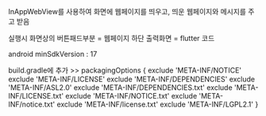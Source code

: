 InAppWebView를 사용하여 화면에 웹페이지를 띄우고, 띄운 웹페이지와 메시지를 주고 받음

실행시 화면상의 버튼패드부분 = 웹페이지
하단 출력화면 = flutter 코드

android minSdkVersion : 17

build.gradle에 추가 >>
packagingOptions {
        exclude 'META-INF/NOTICE'
        exclude 'META-INF/LICENSE'
        exclude 'META-INF/DEPENDENCIES'
        exclude 'META-INF/ASL2.0'
        exclude 'META-INF/DEPENDENCIES.txt'
        exclude 'META-INF/LICENSE.txt'
        exclude 'META-INF/NOTICE.txt'
        exclude 'META-INF/notice.txt'
        exclude 'META-INF/license.txt'
        exclude 'META-INF/LGPL2.1'
    }
    
   
